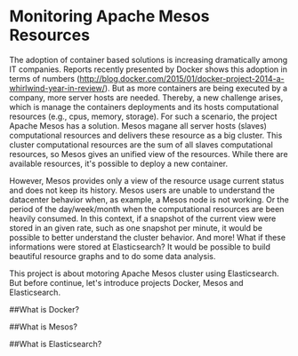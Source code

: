 # Monitoring Apache Mesos Resources
The adoption of container based solutions is increasing dramatically among IT companies. Reports recently presented by Docker shows this adoption in terms of numbers (http://blog.docker.com/2015/01/docker-project-2014-a-whirlwind-year-in-review/).
But as more containers are being executed by a company, more server hosts are needed. Thereby, a new challenge arises, which is manage the containers deployments and its hosts computational resources (e.g., cpus, memory, storage). For such a scenario, the project Apache Mesos has a solution. Mesos magane all server hosts (slaves) computational resources and delivers these resource as a big cluster. This cluster computational resources are the sum of all slaves computational resources, so Mesos gives an unified view of the resources. While there are available resources, it's possible to deploy a new container.

However, Mesos provides only a view of the resource usage current status and does not keep its history. Mesos users are unable to understand the datacenter behavior when, as example, a Mesos node is not working. Or the period of the day/week/month when the computational resources are been heavily consumed. In this context, if a snapshot of the current view were stored in an given rate, such as one snapshot per minute, it would be possible to better understand the cluster behavior. And more! What if these informations were stored at Elasticsearch? It would be possible to build beautiful resource graphs and to do some data analysis.

This project is about motoring Apache Mesos cluster using Elasticsearch. But before continue, let's introduce projects Docker, Mesos and Elasticsearch.

##What is Docker?

##What is Mesos?

##What is Elasticsearch?
